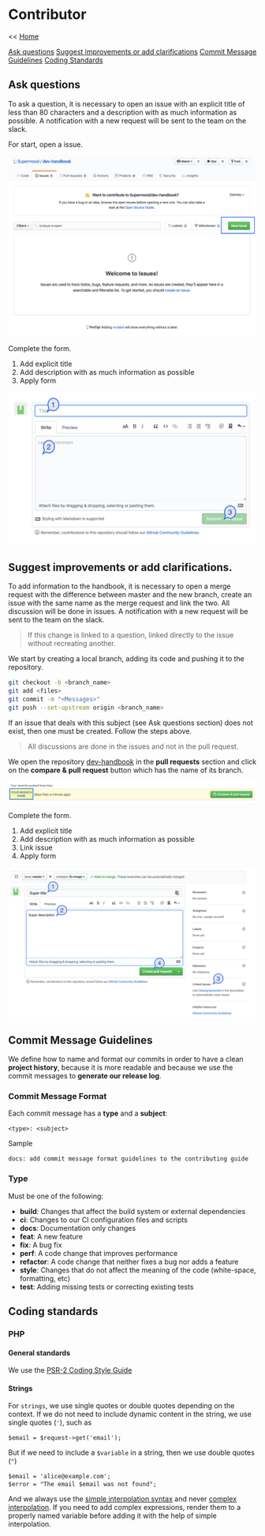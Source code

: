 # Contributor

<< [Home](/README.md)

[Ask questions](#ask-questions)
[Suggest improvements or add clarifications](#suggest-improvements-or-add-clarifications)
[Commit Message Guidelines](#commit-message-guidelines)
[Coding Standards](#coding-standards)

## Ask questions

To ask a question, it is necessary to open an issue with an explicit title of less than 80 characters and a description with as much information as possible. A notification with a new request will be sent to the team on the slack.

For start, open a issue.

![alt text](images/open_issue.png "txt test")

Complete the form.

1. Add explicit title
2. Add description with as much information as possible
3. Apply form

![alt text](images/create_issue.png "txt test")

## Suggest improvements or add clarifications.

To add information to the handbook, it is necessary to open a merge request with the difference between master and the new branch, create an issue with the same name as the merge request and link the two. All discussion will be done in issues. A notification with a new request will be sent to the team on the slack.

> If this change is linked to a question, linked directly to the issue without recreating another.

We start by creating a local branch, adding its code and pushing it to the repository.

```bash
git checkout -b <branch_name>
git add <files>
git commit -m "<Messages>"
git push --set-upstream origin <branch_name>
```

If an issue that deals with this subject (see Ask questions section) does not exist, then one must be created. Follow the steps above.

> All discussions are done in the issues and not in the pull request.

We open the repository [dev-handbook](https://github.com/Supermood/dev-handbook/pulls) in the __pull requests__ section and click on the __compare & pull request__ button which has the name of its branch.

![alt text](images/compare_pull_request.png "txt test")

Complete the form.

1. Add explicit title
2. Add description with as much information as possible
3. Link issue
4. Apply form

![alt text](images/create_pull_request.png "txt test")

## Commit Message Guidelines

We define how to name and format our commits in order to have a clean **project history**, because it is more readable and because we use the commit messages to **generate our release log**.

### Commit Message Format

Each commit message has a **type** and a **subject**:

```
<type>: <subject>
```

Sample
```
docs: add commit message format guidelines to the contributing guide
```

### Type
Must be one of the following:

* **build**: Changes that affect the build system or external dependencies
* **ci**: Changes to our CI configuration files and scripts
* **docs**: Documentation only changes
* **feat**: A new feature
* **fix**: A bug fix
* **perf**: A code change that improves performance
* **refactor**: A code change that neither fixes a bug nor adds a feature
* **style**: Changes that do not affect the meaning of the code (white-space, formatting, etc)
* **test**: Adding missing tests or correcting existing tests

## Coding standards

### PHP

#### General standards
We use the [PSR-2 Coding Style Guide](https://www.php-fig.org/psr/psr-2/)

#### Strings

For `strings`, we use single quotes or double quotes depending on the context. If we do not need to include dynamic content in the string, we use single quotes (`'`), such as

    $email = $request->get('email');

But if we need to include a `$variable` in a string, then we use double quotes (`"`)

	$email = 'alice@example.com';
    $error = "The email $email was not found";

And we always use the [simple interpolation syntax](https://www.php.net/manual/en/language.types.string.php#language.types.string.parsing.simple) and never [complex interpolation](https://www.php.net/manual/en/language.types.string.php#language.types.string.parsing.complex). If you need to add complex expressions, render them to a properly named variable before adding it with the help of simple interpolation.


